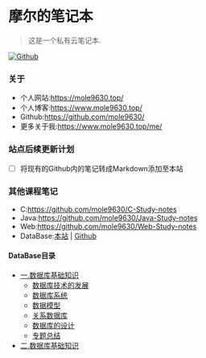 # 摩尔的笔记本
> 这是一个私有云笔记本.

[![Github](https://img.shields.io/badge/Github-notes-orange)](https://github.com/mole9630/notes)

### 关于
- 个人网站:https://mole9630.top/
- 个人博客:https://www.mole9630.top/
- Github:https://github.com/mole9630/
- 更多关于我:https://www.mole9630.top/me/

### 站点后续更新计划
- [ ] 将现有的Github内的笔记转成Markdown添加至本站

### 其他课程笔记
- C:https://github.com/mole9630/C-Study-notes
- Java:https://github.com/mole9630/Java-Study-notes
- Web:https://github.com/mole9630/Web-Study-notes
- DataBase:[本站](https://notes.mole9630.top/#/DataBase/1.database-basics) | [Github](https://github.com/mole9630/DB-Study-notes)

#### DataBase目录
- [一.数据库基础知识](/DataBase/1.database-basics)
  - [数据库技术的发展](/DataBase/1.database-basics?id=数据库技术的发展)
  - [数据库系统](/DataBase/1.database-basics?id=数据库系统)
  - [数据模型](/DataBase/1.database-basics?id=数据模型)
  - [关系数据库](/DataBase/1.database-basics?id=关系数据库)
  - [数据库的设计](/DataBase/1.database-basics?id=数据库的设计)
  - [专题总结](/DataBase/1.database-basics?id=专题总结)
- [二.数据库基础知识](/DataBase/2.database-creation-management)
